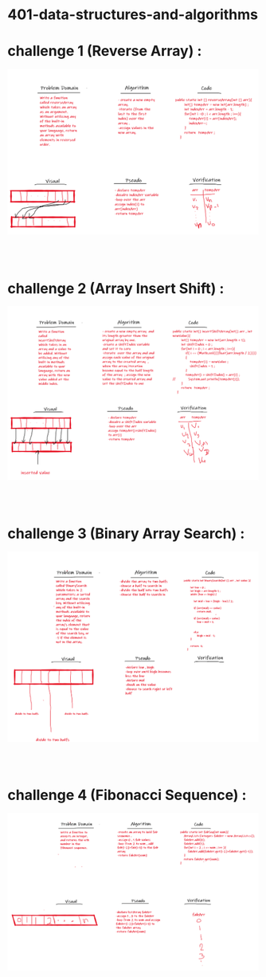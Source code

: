 # 401-data-structures-and-algorithms

# challenge 1 (Reverse Array) :

![Whiteboard](challenges/ReverseArray/reverseArray.png)

<br>
<br>

# challenge 2 (Array Insert Shift) : 

![Whiteboard](challenges/array-insert-shift/shiftInsertedArrayWhiteBoard.png)

<br>
<br>

# challenge 3 (Binary Array Search) :

![Whiteboard](challenges/ArrayBinarySearch/binarySearch.png)


<br>
<br>

# challenge 4 (Fibonacci Sequence) :

![Whiteboard](challenges/interviewQuestionFabSeq.png)